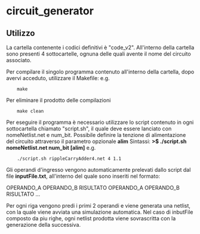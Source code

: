 # circuit_generator

## Utilizzo
La cartella contenente i codici definitivi è "code_v2". All'interno della cartella sono presenti 4 sottocartelle, ognuna delle quali avente il nome del circuito associato.

Per compilare il singolo programma contenuto all'interno della cartella, dopo avervi acceduto, utilizzare il Makefile:
e.g.
```
    make
```
Per eliminare il prodotto delle compilazioni 
```
    make clean
```
Per eseguire il programma è necessario utilizzare lo script contenuto in ogni sottocartella chiamato "script.sh", il quale deve essere lanciato con nomeNetlist.net e num_bit. Possibile definire la tenzione di alimentazione del circuito attraverso il parametro opzionale **alim**
Sintassi:
**>$ ./script.sh nomeNetlist.net num_bit [alim]**
e.g.
```
    ./script.sh rippleCarryAdder4.net 4 1.1
```

Gli operandi d'ingresso vengono automaticamente prelevati dallo script dal file **inputFile.txt**, all'interno del quale sono inseriti nel formato: 

OPERANDO_A OPERANDO_B RISULTATO
OPERANDO_A OPERANDO_B RISULTATO
...
    
Per ogni riga vengono predi i primi 2 operandi e viene generata una netlist, con la quale viene avviata una simulazione automatica. Nel caso di inbutFile composto da piu righe, ogni netlist prodotta viene sovrascritta con la generazione della successiva.
